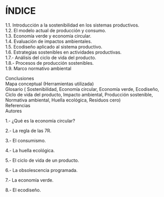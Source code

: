 # ÍNDICE  
1.1. Introducción a la sostenibilidad en los sistemas productivos.  
1.2. El modelo actual de producción y consumo.  
1.3. Economía verde y economía circular.  
1.4. Evaluación de impactos ambientales.  
1.5. Ecodiseño aplicado al sistema productivo.  
1.6. Estrategias sostenibles en actividades productivas.  
1.7.- Análisis del ciclo de vida del producto.  
1.8.- Procesos de producción sostenibles.  
1.9. Marco normativo ambiental  

Conclusiones  
Mapa conceptual (Herramientas utilizada)  
Glosario ( Sostenibilidad, Economía circular, Economía verde, Ecodiseño, Ciclo de vida del producto, Impacto ambiental, Producción sostenible, Normativa  ambiental, Huella ecológica, Residuos cero)  
Referencias  
Autores  

1.- ¿Qué es la economía circular?

2.- La regla de las 7R.

3.- El consumismo.

4.- La huella ecológica.

5.- El ciclo de vida de un producto.

6.- La obsolescencia programada.

7.- La economía verde.

8.- El ecodiseño.
